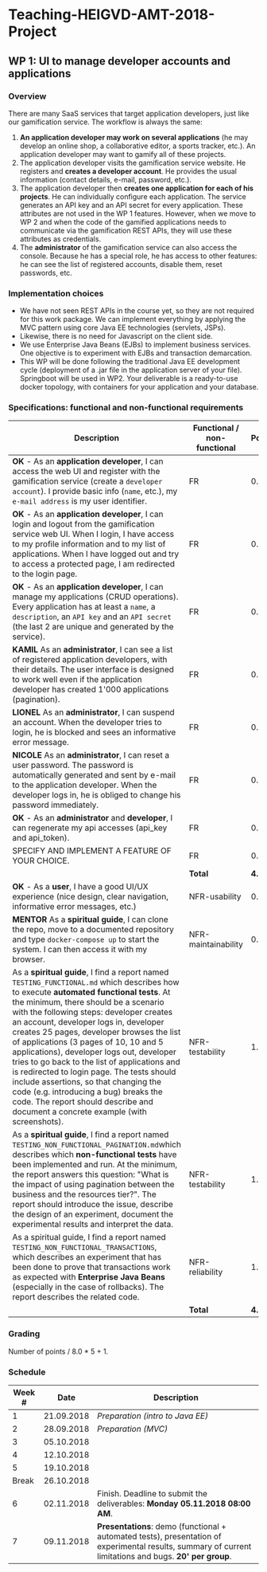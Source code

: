 # Teaching-HEIGVD-AMT-2018-Project


## WP 1: UI to manage developer accounts and applications

### Overview

There are many SaaS services that target application developers, just like our gamification service. The workflow is always the same:

1. **An application developer may work on several applications** (he may develop an online shop, a collaborative editor, a sports tracker, etc.). An application developer may want to gamify all of these projects.
2. The application developer visits the gamification service website. He registers and **creates a developer account**. He provides the usual information (contact details, e-mail, password, etc.).
3. The application developer then **creates one application for each of his projects**. He can individually configure each application. The service generates an API key and an API secret for every application. These attributes are not used in the WP 1 features. However, when we move to WP 2 and when the code of the gamified applications needs to communicate via the gamification REST APIs, they will use these attributes as credentials.
4. The **administrator** of the gamification service can also access the console. Because he has a special role, he has access to other features: he can see the list of registered accounts, disable them, reset passwords, etc.

### Implementation choices

- We have not seen REST APIs in the course yet, so they are not required for this work package. We can implement everything by applying the MVC pattern using core Java EE technologies (servlets, JSPs).
- Likewise, there is no need for Javascript on the client side.
- We use Enterprise Java Beans (EJBs) to implement business services. One objective is to experiment with EJBs and transaction demarcation.
- This WP will be done following the traditional Java EE development cycle (deployment of a .jar file in the application server of your file). Springboot will be used in WP2. Your deliverable is a ready-to-use docker topology, with containers for your application and your database.

### Specifications: functional and non-functional requirements

| Description                                                  | Functional / non-functional | Points |
| ------------------------------------------------------------ | --------------------------- | ------ |
| **OK** - As an **application developer**, I can access the web UI and register with the gamification service (create a `developer account`). I provide basic info (`name`, etc.), my `e-mail address` is my user identifier. | FR                          | 0.5 |
| **OK** - As an **application developer**, I can login and logout from the gamification service web UI. When I login, I have access to my profile information and to my list of applications. When I have logged out and try to access a protected page, I am redirected to the login page. | FR |0.5|
| **OK** - As an **application developer**, I can manage my applications (CRUD operations). Every application has at least a `name`, a `description`, an `API key` and an `API secret` (the last 2 are unique and generated by the service). | FR                          | 0.5 |
| **KAMIL** As an **administrator**, I can see a list of registered application developers, with their details. The user interface is designed to work well even if the application developer has created 1'000 applications (pagination). | FR                          | 0.5 |
| **LIONEL** As an **administrator**, I can suspend an account. When the developer tries to login, he is blocked and sees an informative error message. | FR                          | 0.5 |
| **NICOLE** As an **administrator**, I can reset a user password. The password is automatically generated and sent by e-mail to the application developer. When the developer logs in, he is obliged to change his password immediately. | FR |0.5|
| **OK** - As an **administrator** and **developer**, I can regenerate my api accesses (api_key and api_token). | FR |0.5|
| SPECIFY AND IMPLEMENT A FEATURE OF YOUR CHOICE. | FR |0.5|
| | **Total** | **4.0** |
| **OK** - As a **user**, I have a good UI/UX experience (nice design, clear navigation, informative error messages, etc.) | NFR-usability |0.5|
| **MENTOR** As a **spiritual guide**, I can clone the repo, move to a documented repository and type `docker-compose up` to start the system. I can then access it with my browser. | NFR-maintainability         | 0.5 |
| As a **spiritual guide**, I find a report named `TESTING_FUNCTIONAL.md` which describes how to execute **automated functional tests**. At the minimum, there should be a scenario with the following steps: developer creates an account, developer logs in, developer creates 25 pages, developer browses the list of applications (3 pages of 10, 10 and 5 applications), developer logs out, developer tries to go back to the list of applications and is redirected to login page. The tests should include assertions, so that changing the code (e.g. introducing a bug) breaks the code. The report should describe and document a concrete example (with screenshots). | NFR-testability             | 1.0 |
| As a **spiritual guide**, I find a report named `TESTING_NON_FUNCTIONAL_PAGINATION.md`which describes which **non-functional tests** have been implemented and run. At the minimum, the report answers this question: "What is the impact of using pagination between the business and the resources tier?". The report should introduce the issue, describe the design of an experiment, document the experimental results and interpret the data. | NFR-testability             | 1.0 |
| As a spiritual guide, I find a report named `TESTING_NON_FUNCTIONAL_TRANSACTIONS`, which describes an experiment that has been done to prove that transactions work as expected with **Enterprise Java Beans** (especially in the case of rollbacks). The report describes the related code. | NFR-reliability | 1.0 |
|                                                              | **Total** | **4.0** |



### Grading

Number of points / 8.0 * 5 + 1.

### Schedule

| Week # | Date       | Description                                                  |
| ------ | ---------- | ------------------------------------------------------------ |
| 1      | 21.09.2018 | *Preparation (intro to Java EE)*                             |
| 2      | 28.09.2018 | *Preparation (MVC)*                                          |
| 3      | 05.10.2018 |                                                              |
| 4      | 12.10.2018 |                                                              |
| 5      | 19.10.2018 |                                                              |
| Break  | 26.10.2018 |                                                              |
| 6      | 02.11.2018 | Finish. Deadline to submit the deliverables: **Monday 05.11.2018 08:00 AM**. |
| 7      | 09.11.2018 | **Presentations**: demo (functional + automated tests), presentation of experimental results, summary of current limitations and bugs. **20' per group**. |









